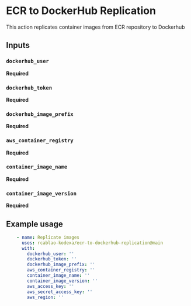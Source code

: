 # ECR to DockerHub Replication

This action replicates container images from ECR repository to Dockerhub

## Inputs

### `dockerhub_user`

**Required** 

### `dockerhub_token`

**Required** 

### `dockerhub_image_prefix`

**Required** 


### `aws_container_registry`

**Required** 

### `container_image_name`

**Required** 

### `container_image_version`

**Required** 


## Example usage

```yaml
    - name: Replicate images
      uses: rcablao-kodexa/ecr-to-dockerhub-replication@main
      with:
        dockerhub_user: ''
        dockerhub_token: ''
        dockerhub_image_prefix: ''
        aws_container_registry: ''
        container_image_name: ''
        container_image_version: ''
        aws_access_key: ''
        aws_secret_access_key: ''
        aws_region: ''
```